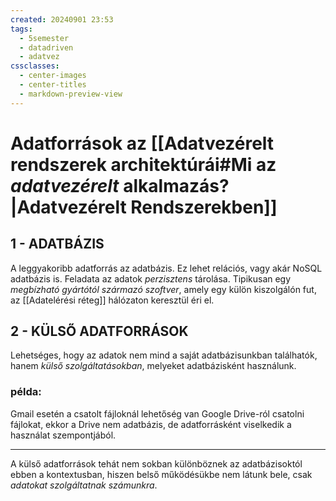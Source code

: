 ```yaml
---
created: 20240901 23:53
tags:
  - 5semester
  - datadriven
  - adatvez
cssclasses:
  - center-images
  - center-titles
  - markdown-preview-view
---
```


# Adatforrások az [[Adatvezérelt rendszerek architektúrái#Mi az *adatvezérelt* alkalmazás?|Adatvezérelt Rendszerekben]]
## 1 - ADATBÁZIS
A leggyakoribb adatforrás az adatbázis. Ez lehet relációs, vagy akár NoSQL adatbázis is. Feladata az adatok *perzisztens* tárolása. Tipikusan egy *megbízható gyártótól származó szoftver*, amely egy külön kiszolgálón fut, az [[Adatelérési réteg]] hálózaton keresztül éri el.

## 2 - KÜLSŐ ADATFORRÁSOK

Lehetséges, hogy az adatok nem mind a saját adatbázisunkban találhatók, hanem *külső szolgáltatásokban*, melyeket adatbázisként használunk.
### példa:
Gmail esetén a csatolt fájloknál lehetőség van Google Drive-ról csatolni fájlokat, ekkor a Drive nem adatbázis, de adatforrásként viselkedik a használat szempontjából.

--- 

A külső adatforrások tehát nem sokban különböznek az adatbázisoktól ebben a kontextusban, hiszen belső működésükbe nem látunk bele, csak *adatokat szolgáltatnak számunkra*.